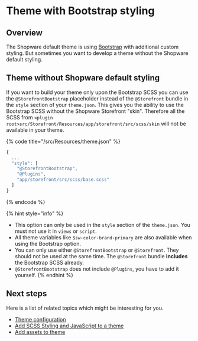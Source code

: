 # Theme with Bootstrap styling

## Overview

The Shopware default theme is using [Bootstrap](https://getbootstrap.com/) with additional custom styling. But sometimes you want to develop a theme without the Shopware default styling.

## Theme without Shopware default styling

If you want to build your theme only upon the Bootstrap SCSS you can use the `@StorefrontBootstrap` placeholder instead of the `@Storefront` bundle in the `style` section of your `theme.json`. This gives you the ability to use the Bootstrap SCSS without the Shopware Storefront "skin". Therefore all the SCSS from `<plugin root>src/Storefront/Resources/app/storefront/src/scss/skin` will not be available in your theme.

{% code title="<plugin root>/src/Resources/theme.json" %}

```javascript
{
  ...
  "style": [
    "@StorefrontBootstrap",
    "@Plugins",
    "app/storefront/src/scss/base.scss"
  ]
}
```

{% endcode %}

{% hint style="info" %}

* This option can only be used in the `style` section of the `theme.json`. You must not use it in `views` or `script`.
* All theme variables like `$sw-color-brand-primary` are also available when using the Bootstrap option.
* You can only use either `@StorefrontBootstrap` or `@Storefront`. They should not be used at the same time. The `@Storefront` bundle **includes** the Bootstrap SCSS already.
* `@StorefrontBootstrap` does not include `@Plugins`, you have to add it yourself.
{% endhint %}

## Next steps

Here is a list of related topics which might be interesting for you.

* [Theme configuration](theme-configuration.md)
* [Add SCSS Styling and JavaScript to a theme](add-css-js-to-theme.md)
* [Add assets to theme](add-assets-to-theme.md)

